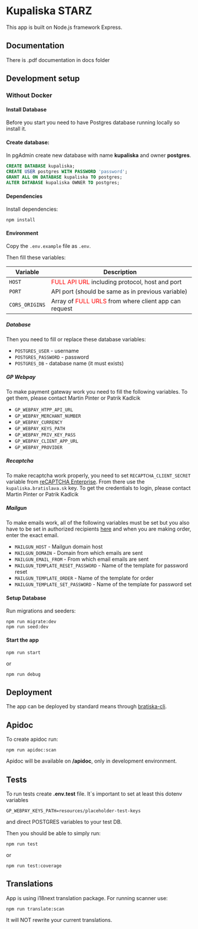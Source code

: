 # Kupaliska STARZ

This app is built on Node.js framework Express.

## Documentation

There is .pdf documentation in docs folder

## Development setup

### Without Docker

#### Install Database

Before you start you need to have Postgres database running locally so install it.

#### Create database:

In pgAdmin create new database with name **kupaliska** and owner **postgres**.

```sql
CREATE DATABASE kupaliska;
CREATE USER postgres WITH PASSWORD 'password';
GRANT ALL ON DATABASE kupaliska TO postgres;
ALTER DATABASE kupaliska OWNER TO postgres;
```

#### Dependencies

Install dependencies:

```
npm install
```

#### Environment

Copy the `.env.example` file as `.env`.

Then fill these variables:

| Variable       | Description                                                                         |
| -------------- | ----------------------------------------------------------------------------------- |
| `HOST`         | <span style="color:red">FULL API URL</span> including protocol, host and port       |
| `PORT`         | API port (should be same as in previous variable)                                   |
| `CORS_ORIGINS` | Array of <span style="color:red">FULL URLS</span> from where client app can request |

##### Database

Then you need to fill or replace these database variables:

-   `POSTGRES_USER` - username
-   `POSTGRES_PASSWORD` - password
-   `POSTGRES_DB` - database name (it must exists)

##### GP Webpay

To make payment gateway work you need to fill the following variables.
To get them, please contact Martin Pinter or Patrik Kadlcik

-   `GP_WEBPAY_HTPP_API_URL`
-   `GP_WEBPAY_MERCHANT_NUMBER`
-   `GP_WEBPAY_CURRENCY`
-   `GP_WEBPAY_KEYS_PATH`
-   `GP_WEBPAY_PRIV_KEY_PASS`
-   `GP_WEBPAY_CLIENT_APP_URL`
-   `GP_WEBPAY_PROVIDER`

##### Recaptcha

To make recaptcha work properly, you need to set `RECAPTCHA_CLIENT_SECRET` variable from
[reCAPTCHA Enterprise](https://console.cloud.google.com/security/recaptcha). From there use the `kupaliska.bratislava.sk` key.
To get the credentials to login, please contact Martin Pinter or Patrik Kadlcik

##### Mailgun

To make emails work, all of the following variables must be set but you also have to be set in authorized recipients [here](https://app.mailgun.com/app/sending/domains/sandboxa9861f03a870473b83e62ffee945e664.mailgun.org) and when you are making order, enter the exact email.

-   `MAILGUN_HOST` - Mailgun domain host
-   `MAILGUN_DOMAIN` - Domain from which emails are sent
-   `MAILGUN_EMAIL_FROM` - From which email emails are sent
-   `MAILGUN_TEMPLATE_RESET_PASSWORD` - Name of the template for password reset
-   `MAILGUN_TEMPLATE_ORDER` - Name of the template for order
-   `MAILGUN_TEMPLATE_SET_PASSWORD` - Name of the template for password set

#### Setup Database

Run migrations and seeders:

```
npm run migrate:dev
npm run seed:dev
```

#### Start the app

```
npm run start
```

or

```
npm run debug
```

## Deployment

The app can be deployed by standard means through [bratiska-cli](https://github.com/bratislava/bratiska-cli).

## Apidoc

To create apidoc run:

`npm run apidoc:scan`

Apidoc will be available on **/apidoc**, only in development environment.

## Tests

To run tests create **.env.test** file.
It`s important to set at least this dotenv variables

`GP_WEBPAY_KEYS_PATH=resources/placeholder-test-keys`

and direct POSTGRES variables to your test DB.

Then you should be able to simply run:

`npm run test`

or

`npm run test:coverage`

## Translations

App is using i18next translation package. For running scanner use:

`npm run translate:scan`

It will NOT rewrite your current translations.
